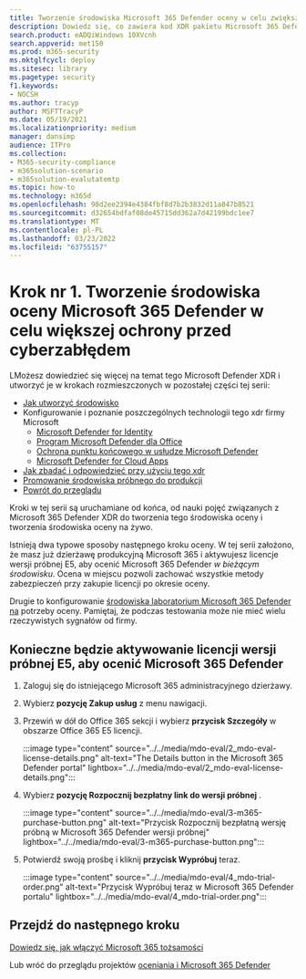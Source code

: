 ```yaml
---
title: Tworzenie środowiska Microsoft 365 Defender oceny w celu zwiększenia bezpieczeństwa cyberzabłędu i XDR
description: Dowiedz się, co zawiera kod XDR pakietu Microsoft 365 Defender, który ocenisz, i aktywuj środowisko Microsoft 365 Defender próbnego lub pilotażowego, aktywując licencje wersji próbnej. Rozpocznij tutaj podróż z cyberzabłędem w kodach XDR i dowiedz się, jak rozpocząć ten test do produkcji.
search.product: eADQiWindows 10XVcnh
search.appverid: met150
ms.prod: m365-security
ms.mktglfcycl: deploy
ms.sitesec: library
ms.pagetype: security
f1.keywords:
- NOCSH
ms.author: tracyp
author: MSFTTracyP
ms.date: 05/19/2021
ms.localizationpriority: medium
manager: dansimp
audience: ITPro
ms.collection:
- M365-security-compliance
- m365solution-scenario
- m365solution-evalutatemtp
ms.topic: how-to
ms.technology: m365d
ms.openlocfilehash: 98d2ee2394e4384fbf8d7b2b3832d11a847b8521
ms.sourcegitcommit: d32654bdfaf08de45715dd362a7d42199bdc1ee7
ms.translationtype: MT
ms.contentlocale: pl-PL
ms.lasthandoff: 03/23/2022
ms.locfileid: "63755157"
---
```

# <a name="step-1-create-the-microsoft-365-defender-evaluation-environment-for-greater-cyber-security"></a>Krok nr 1. Tworzenie środowiska oceny Microsoft 365 Defender w celu większej ochrony przed cyberzabłędem

LMożesz dowiedzieć się więcej na temat tego Microsoft Defender XDR i utworzyć je w krokach rozmieszczonych w pozostałej części tej serii:

- [Jak utworzyć środowisko](eval-create-eval-environment.md)
- Konfigurowanie i poznanie poszczególnych technologii tego xdr firmy Microsoft
    - [Microsoft Defender for Identity](eval-defender-identity-overview.md)
    - [Program Microsoft Defender dla Office](eval-defender-office-365-overview.md)
    - [Ochrona punktu końcowego w usłudze Microsoft Defender](eval-defender-endpoint-overview.md)
    - [Microsoft Defender for Cloud Apps](eval-defender-mcas-overview.md)
- [Jak zbadać i odpowiedzieć przy użyciu tego xdr](eval-defender-investigate-respond.md)
- [Promowanie środowiska próbnego do produkcji](eval-defender-promote-to-production.md)
- [Powrót do przeglądu](eval-overview.md)

Kroki w tej serii są uruchamiane od końca, od nauki pojęć związanych z Microsoft 365 Defender XDR do tworzenia tego środowiska oceny i tworzenia środowiska oceny na żywo.

Istnieją dwa typowe sposoby następnego kroku oceny. W tej serii założono, że masz już dzierżawę produkcyjną Microsoft 365 i aktywujesz licencje wersji próbnej E5, aby ocenić Microsoft 365 Defender *w bieżącym środowisku*. Ocena w miejscu pozwoli zachować wszystkie metody zabezpieczeń przy zakupie licencji po okresie oceny.

Drugie to konfigurowanie [środowiska laboratorium Microsoft 365 Defender na](setup-m365deval.md) potrzeby oceny. Pamiętaj, że podczas testowania może nie mieć wielu rzeczywistych sygnałów od firmy.

## <a name="you-will-need-to-activate-e5-trial-licenses-to-evaluate-microsoft-365-defender"></a>Konieczne będzie aktywowanie licencji wersji próbnej E5, aby ocenić Microsoft 365 Defender

1. Zaloguj się do istniejącego Microsoft 365 administracyjnego dzierżawy.
2. Wybierz **pozycję Zakup usług** z menu nawigacji.
3. Przewiń w dół do Office 365 sekcji i wybierz **przycisk Szczegóły** w obszarze Office 365 E5 licencji.

   :::image type="content" source="../../media/mdo-eval/2_mdo-eval-license-details.png" alt-text="The Details button in the Microsoft 365 Defender portal" lightbox="../../media/mdo-eval/2_mdo-eval-license-details.png":::

4. Wybierz **pozycję Rozpocznij bezpłatny link do wersji próbnej** .

   :::image type="content" source="../../media/mdo-eval/3-m365-purchase-button.png" alt-text="Przycisk Rozpocznij bezpłatną wersję próbną w Microsoft 365 Defender wersji próbnej" lightbox="../../media/mdo-eval/3-m365-purchase-button.png":::

5. Potwierdź swoją prośbę i kliknij **przycisk Wypróbuj** teraz.

   :::image type="content" source="../../media/mdo-eval/4_mdo-trial-order.png" alt-text="Przycisk Wypróbuj teraz w Microsoft 365 Defender portalu" lightbox="../../media/mdo-eval/4_mdo-trial-order.png":::

## <a name="go-to-the-next-step"></a>Przejdź do następnego kroku

[Dowiedz się, jak włączyć Microsoft 365 tożsamości](eval-defender-identity-overview.md)

Lub wróć do przeglądu projektów [oceniania i Microsoft 365 Defender](eval-overview.md)